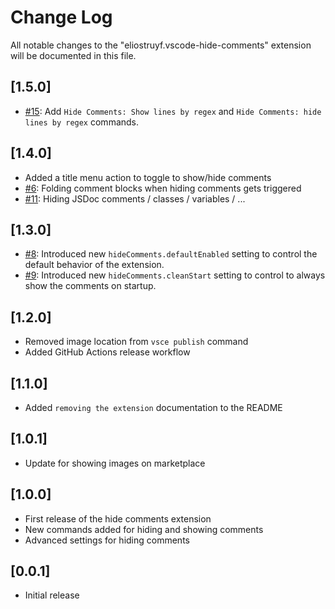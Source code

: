 # Change Log

All notable changes to the "eliostruyf.vscode-hide-comments" extension will be documented in this file.

## [1.5.0]

- [#15](https://github.com/estruyf/vscode-hide-comments/issues/15): Add `Hide Comments: Show lines by regex` and `Hide Comments: hide lines by regex` commands.

## [1.4.0]

- Added a title menu action to toggle to show/hide comments
- [#6](https://github.com/estruyf/vscode-hide-comments/issues/6): Folding comment blocks when hiding comments gets triggered
- [#11](https://github.com/estruyf/vscode-hide-comments/issues/11): Hiding JSDoc comments / classes / variables / ... 

## [1.3.0]

- [#8](https://github.com/estruyf/vscode-hide-comments/issues/8): Introduced new `hideComments.defaultEnabled` setting to control the default behavior of the extension.
- [#9](https://github.com/estruyf/vscode-hide-comments/issues/9): Introduced new `hideComments.cleanStart` setting to control to always show the comments on startup.

## [1.2.0]

- Removed image location from `vsce publish` command
- Added GitHub Actions release workflow

## [1.1.0]

- Added `removing the extension` documentation to the README

## [1.0.1]

- Update for showing images on marketplace

## [1.0.0]

- First release of the hide comments extension
- New commands added for hiding and showing comments
- Advanced settings for hiding comments 

## [0.0.1]

- Initial release